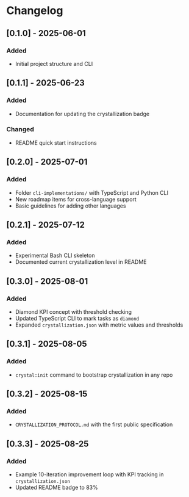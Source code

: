 # Changelog

## [0.1.0] - 2025-06-01
### Added
- Initial project structure and CLI

## [0.1.1] - 2025-06-23
### Added
- Documentation for updating the crystallization badge
### Changed
- README quick start instructions

## [0.2.0] - 2025-07-01
### Added
- Folder `cli-implementations/` with TypeScript and Python CLI
- New roadmap items for cross-language support
- Basic guidelines for adding other languages

## [0.2.1] - 2025-07-12
### Added
- Experimental Bash CLI skeleton
- Documented current crystallization level in README

## [0.3.0] - 2025-08-01
### Added
- Diamond KPI concept with threshold checking
- Updated TypeScript CLI to mark tasks as `diamond`
- Expanded `crystallization.json` with metric values and thresholds

## [0.3.1] - 2025-08-05
### Added
- `crystal:init` command to bootstrap crystallization in any repo

## [0.3.2] - 2025-08-15
### Added
- `CRYSTALLIZATION_PROTOCOL.md` with the first public specification

## [0.3.3] - 2025-08-25
### Added
- Example 10-iteration improvement loop with KPI tracking in `crystallization.json`
- Updated README badge to 83%

